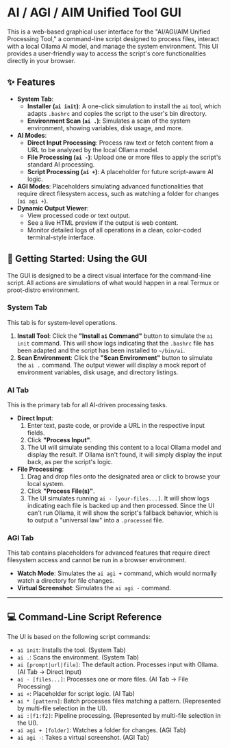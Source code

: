 # AI / AGI / AIM Unified Tool GUI

This is a web-based graphical user interface for the "AI/AGI/AIM Unified Processing Tool," a command-line script designed to process files, interact with a local Ollama AI model, and manage the system environment. This UI provides a user-friendly way to access the script's core functionalities directly in your browser.

## ✨ Features

- **System Tab**:
    - **Installer (`ai init`)**: A one-click simulation to install the `ai` tool, which adapts `.bashrc` and copies the script to the user's bin directory.
    - **Environment Scan (`ai .`)**: Simulates a scan of the system environment, showing variables, disk usage, and more.
- **AI Modes**:
    - **Direct Input Processing**: Process raw text or fetch content from a URL to be analyzed by the local Ollama model.
    - **File Processing (`ai -`)**: Upload one or more files to apply the script's standard AI processing.
    - **Script Processing (`ai +`)**: A placeholder for future script-aware AI logic.
- **AGI Modes**: Placeholders simulating advanced functionalities that require direct filesystem access, such as watching a folder for changes (`ai agi +`).
- **Dynamic Output Viewer**:
    - View processed code or text output.
    - See a live HTML preview if the output is web content.
    - Monitor detailed logs of all operations in a clean, color-coded terminal-style interface.

## 🚀 Getting Started: Using the GUI

The GUI is designed to be a direct visual interface for the command-line script. All actions are simulations of what would happen in a real Termux or proot-distro environment.

### System Tab

This tab is for system-level operations.

1.  **Install Tool**: Click the **"Install `ai` Command"** button to simulate the `ai init` command. This will show logs indicating that the `.bashrc` file has been adapted and the script has been installed to `~/bin/ai`.
2.  **Scan Environment**: Click the **"Scan Environment"** button to simulate the `ai .` command. The output viewer will display a mock report of environment variables, disk usage, and directory listings.

### AI Tab

This is the primary tab for all AI-driven processing tasks.

-   **Direct Input**:
    1.  Enter text, paste code, or provide a URL in the respective input fields.
    2.  Click **"Process Input"**.
    3.  The UI will simulate sending this content to a local Ollama model and display the result. If Ollama isn't found, it will simply display the input back, as per the script's logic.
-   **File Processing**:
    1.  Drag and drop files onto the designated area or click to browse your local system.
    2.  Click **"Process File(s)"**.
    3.  The UI simulates running `ai - [your-files...]`. It will show logs indicating each file is backed up and then processed. Since the UI can't run Ollama, it will show the script's fallback behavior, which is to output a "universal law" into a `.processed` file.

### AGI Tab

This tab contains placeholders for advanced features that require direct filesystem access and cannot be run in a browser environment.

-   **Watch Mode**: Simulates the `ai agi +` command, which would normally watch a directory for file changes.
-   **Virtual Screenshot**: Simulates the `ai agi -` command.

---

## 💻 Command-Line Script Reference

The UI is based on the following script commands:

-   `ai init`: Installs the tool. (System Tab)
-   `ai .`: Scans the environment. (System Tab)
-   `ai [prompt|url|file]`: The default action. Processes input with Ollama. (AI Tab -> Direct Input)
-   `ai - [files...]`: Processes one or more files. (AI Tab -> File Processing)
-   `ai +`: Placeholder for script logic. (AI Tab)
-   `ai * [pattern]`: Batch processes files matching a pattern. (Represented by multi-file selection in the UI).
-   `ai :[f1:f2]`: Pipeline processing. (Represented by multi-file selection in the UI).
-   `ai agi + [folder]`: Watches a folder for changes. (AGI Tab)
-   `ai agi -`: Takes a virtual screenshot. (AGI Tab)
